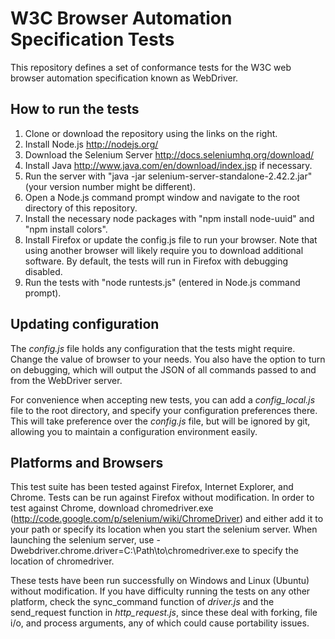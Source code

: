# W3C Browser Automation Specification Tests

This repository defines a set of conformance tests for the W3C web
browser automation specification known as WebDriver.

## How to run the tests

1. Clone or download the repository using the links on the right.
2. Install Node.js http://nodejs.org/
3. Download the Selenium Server http://docs.seleniumhq.org/download/
4. Install Java http://www.java.com/en/download/index.jsp if necessary.
5. Run the server with "java -jar selenium-server-standalone-2.42.2.jar"
   (your version number might be different).
6. Open a Node.js command prompt window and navigate to the root directory
   of this repository.
7. Install the necessary node packages with "npm install node-uuid" and "npm 
   install colors".
8. Install Firefox or update the config.js file to run your browser. Note that
   using another browser will likely require you to download additional 
   software. By default, the tests will run in Firefox with debugging disabled.
9. Run the tests with "node runtests.js" (entered in Node.js command prompt).

## Updating configuration

The _config.js_ file holds any configuration that the tests might
require. Change the value of browser to your needs. You also have the option to
turn on debugging, which will output the JSON of all commands passed to and from
the WebDriver server.

For convenience when accepting new tests, you can add a _config_local.js_ file
to the root directory, and specify your configuration preferences there. This 
will take preference over the _config.js_ file, but will be ignored by git, 
allowing you to maintain a configuration environment easily.

## Platforms and Browsers
This test suite has been tested against Firefox, Internet Explorer, and Chrome.
Tests can be run against Firefox without modification. In order to test against
Chrome, download chromedriver.exe 
(http://code.google.com/p/selenium/wiki/ChromeDriver) and either add it to your
path or specify its location when you start the selenium server. When launching
the selenium server, use -Dwebdriver.chrome.driver=C:\Path\to\chromedriver.exe 
to specify the location of chromedriver.

These tests have been run successfully on Windows and Linux (Ubuntu) without 
modification. If you have difficulty running the tests on any other platform, 
check the sync_command function of _driver.js_ and the send_request function in
_http_request.js_, since these deal with forking, file i/o, and process
arguments, any of which could cause portability issues.